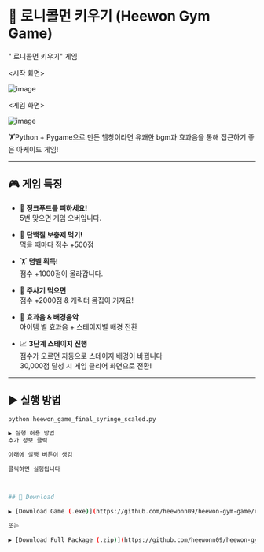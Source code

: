 # 💪 로니콜먼 키우기 (Heewon Gym Game)


" 로니콜먼 키우기" 게임

<시작 화면>

![image](https://github.com/user-attachments/assets/45394168-2d07-4e1e-b046-661fb003aefc)




<게임 화면>

![image](https://github.com/user-attachments/assets/562626e7-06a7-46a0-8822-37aa9a91e59b)



🏋Python + Pygame으로 만든 헬창이라면 유쾌한 bgm과 효과음을 통해 접근하기 좋은 아케이드 게임!

---

## 🎮 게임 특징

- 🍔 **정크푸드를 피하세요!**  
  5번 맞으면 게임 오버입니다.

- 🥤 **단백질 보충제 먹기!**  
  먹을 때마다 점수 +500점

- 🏋️ **덤벨 획득!**  
  점수 +1000점이 올라갑니다.

- 💉 **주사기 먹으면**  
  점수 +2000점 & 캐릭터 몸집이 커져요!

- 🎵 **효과음 & 배경음악**  
  아이템 별 효과음 + 스테이지별 배경 전환

- 📈 **3단계 스테이지 진행**  
  점수가 오르면 자동으로 스테이지 배경이 바뀝니다  
  30,000점 달성 시 게임 클리어 화면으로 전환!

---

## ▶ 실행 방법

```bash
python heewon_game_final_syringe_scaled.py

▶ 실행 허용 방법
추가 정보 클릭

아래에 실행 버튼이 생김

클릭하면 실행됩니다



## 💾 Download

▶ [Download Game (.exe)](https://github.com/heewonn09/heewon-gym-game/releases/download/v1.0/quiz.exe)

또는

▶ [Download Full Package (.zip)](https://github.com/heewonn09/heewon-gym-game/releases/download/v1.0/heewon_gym_game_final_package.zip)

